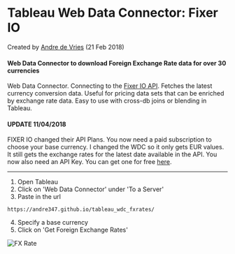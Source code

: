 Tableau Web Data Connector: Fixer IO
=====================================
Created by [Andre de Vries](https://www.twitter.com/andre347_) (21 Feb 2018)

####  **Web Data Connector to download Foreign Exchange Rate data for over 30 currencies**

Web Data Connector. Connecting to the [Fixer IO API](http://fixer.io/). Fetches the latest currency conversion data. Useful for pricing data sets that can be enriched by exchange rate data. Easy to use with cross-db joins or blending in Tableau.

####  **UPDATE 11/04/2018**

FIXER IO changed their API Plans. You now need a paid subscription to choose your base currency. I changed the WDC so it only gets EUR values. It still gets the exchange rates for the latest date available in the API. You now also need an API Key. You can get one for free [here](http://fixer.io).

----------------

1. Open Tableau
2. Click on 'Web Data Connector' under 'To a Server'
3. Paste in the url
```
https://andre347.github.io/tableau_wdc_fxrates/
```
4. Specify a base currency
5. Click on 'Get Foreign Exchange Rates'

![FX Rate](https://image.ibb.co/jP093H/fxrate.gif)